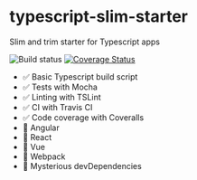 # typescript-slim-starter
Slim and trim starter for Typescript apps

![Build status](https://travis-ci.org/hxlnt/capture.svg?branch=master) [![Coverage Status](https://coveralls.io/repos/github/hxlnt/typescript-slim-starter/badge.svg?branch=master)](https://coveralls.io/github/hxlnt/typescript-slim-starter?branch=master)

 - :white_check_mark: Basic Typescript build script
 - :white_check_mark: Tests with Mocha
 - :white_check_mark: Linting with TSLint
 - :white_check_mark: CI with Travis CI
 - :white_check_mark: Code coverage with Coveralls
 - :no_entry_sign: Angular
 - :no_entry_sign: React
 - :no_entry_sign: Vue
 - :no_entry_sign: Webpack
 - :no_entry_sign: Mysterious devDependencies

 

